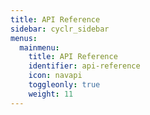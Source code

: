 ```yaml
---
title: API Reference
sidebar: cyclr_sidebar
menus:
  mainmenu:
    title: API Reference
    identifier: api-reference
    icon: navapi
    toggleonly: true
    weight: 11
---
```

